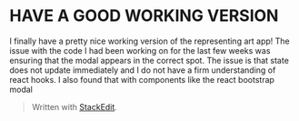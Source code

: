 
# HAVE A GOOD WORKING VERSION

I finally have a pretty nice working version of the representing art app! The issue with the code I had been working on for the last few weeks was ensuring that the modal appears in the correct spot. The issue is that state does not update immediately and I do not have a firm understanding of react hooks. I also found that with components like the react bootstrap modal 
> Written with [StackEdit](https://stackedit.io/).
<!--stackedit_data:
eyJoaXN0b3J5IjpbMTE0MDQzMjMwMV19
-->